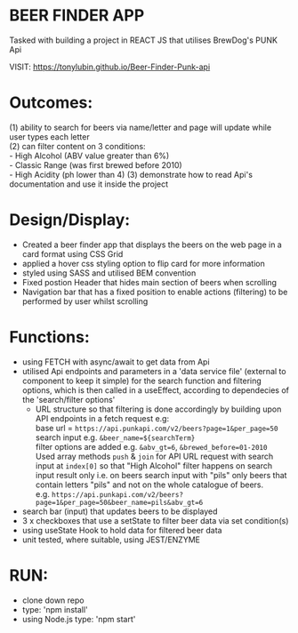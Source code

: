# BEER FINDER APP

Tasked with building a project in REACT JS that utilises BrewDog's PUNK Api

VISIT:  https://tonylubin.github.io/Beer-Finder-Punk-api

# Outcomes: #

(1) ability to search for beers via name/letter and page will update while user types each letter  
(2) can filter content on 3 conditions:   
    - High Alcohol (ABV value greater than 6%)  
    - Classic Range (was first brewed before 2010)  
    - High Acidity (ph lower than 4)
(3) demonstrate how to read Api's documentation and use it inside the project

# Design/Display: # 

- Created a beer finder app that displays the beers on the web page in a card format using CSS Grid
- applied a hover css styling option to flip card for more information
- styled using SASS and utilised BEM convention
- Fixed postion Header that hides main section of beers when scrolling
- Navigation bar that has a fixed position to enable actions (filtering) to be performed by user whilst scrolling

# Functions: #

- using FETCH with async/await to get data from Api
- utilised Api endpoints and parameters in a 'data service file' (external to component to keep it simple) for the search function and filtering options, which is then
  called in a useEffect, according to dependecies of the 'search/filter options'
  - URL structure so that filtering is done accordingly by building upon API endpoints in a fetch request e.g:<br>
  base url = `https://api.punkapi.com/v2/beers?page=1&per_page=50`<br>
  search input e.g. `&beer_name=${searchTerm}`<br>
  filter options are added e.g. `&abv_gt=6`, `&brewed_before=01-2010`<br>
  Used array methods `push` & `join` for API URL request with search input at `index[0]` so that "High Alcohol" filter happens on search input result only i.e. on beers search input with "pils" only beers that contain letters "pils" and not on the whole catalogue of beers.<br>
  e.g. `https://api.punkapi.com/v2/beers?page=1&per_page=50&beer_name=pils&abv_gt=6`
- search bar (input) that updates beers to be displayed
- 3 x checkboxes that use a setState to filter beer data via set condition(s)
- using useState Hook to hold data for filtered beer data
- unit tested, where suitable, using JEST/ENZYME
 
# RUN: #
- clone down repo
- type: 'npm install'
- using Node.js type: 'npm start'
